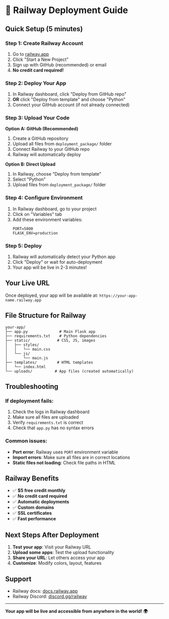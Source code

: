 # 🚀 Railway Deployment Guide

## Quick Setup (5 minutes)

### Step 1: Create Railway Account
1. Go to [railway.app](https://railway.app)
2. Click "Start a New Project"
3. Sign up with GitHub (recommended) or email
4. **No credit card required!**

### Step 2: Deploy Your App
1. In Railway dashboard, click "Deploy from GitHub repo"
2. **OR** click "Deploy from template" and choose "Python"
3. Connect your GitHub account (if not already connected)

### Step 3: Upload Your Code
**Option A: GitHub (Recommended)**
1. Create a GitHub repository
2. Upload all files from `deployment_package/` folder
3. Connect Railway to your GitHub repo
4. Railway will automatically deploy

**Option B: Direct Upload**
1. In Railway, choose "Deploy from template"
2. Select "Python"
3. Upload files from `deployment_package/` folder

### Step 4: Configure Environment
1. In Railway dashboard, go to your project
2. Click on "Variables" tab
3. Add these environment variables:
   ```
   PORT=5000
   FLASK_ENV=production
   ```

### Step 5: Deploy
1. Railway will automatically detect your Python app
2. Click "Deploy" or wait for auto-deployment
3. Your app will be live in 2-3 minutes!

## Your Live URL
Once deployed, your app will be available at:
`https://your-app-name.railway.app`

## File Structure for Railway
```
your-app/
├── app.py              # Main Flask app
├── requirements.txt    # Python dependencies
├── static/            # CSS, JS, images
│   ├── styles/
│   │   └── main.css
│   └── js/
│       └── main.js
├── templates/         # HTML templates
│   └── index.html
└── uploads/          # App files (created automatically)
```

## Troubleshooting

### If deployment fails:
1. Check the logs in Railway dashboard
2. Make sure all files are uploaded
3. Verify `requirements.txt` is correct
4. Check that `app.py` has no syntax errors

### Common issues:
- **Port error**: Railway uses `PORT` environment variable
- **Import errors**: Make sure all files are in correct locations
- **Static files not loading**: Check file paths in HTML

## Railway Benefits
- ✅ **$5 free credit monthly**
- ✅ **No credit card required**
- ✅ **Automatic deployments**
- ✅ **Custom domains**
- ✅ **SSL certificates**
- ✅ **Fast performance**

## Next Steps After Deployment
1. **Test your app**: Visit your Railway URL
2. **Upload some apps**: Test the upload functionality
3. **Share your URL**: Let others access your app
4. **Customize**: Modify colors, layout, features

## Support
- Railway docs: [docs.railway.app](https://docs.railway.app)
- Railway Discord: [discord.gg/railway](https://discord.gg/railway)

---
**Your app will be live and accessible from anywhere in the world! 🌍** 